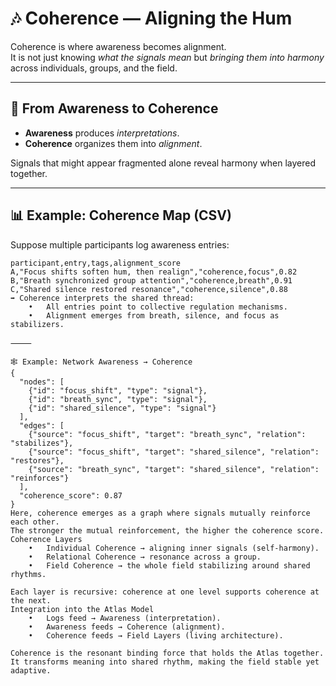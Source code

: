 # 🎶 Coherence — Aligning the Hum

Coherence is where awareness becomes alignment.  
It is not just knowing *what the signals mean* but *bringing them into harmony* across individuals, groups, and the field.

---

## 🧩 From Awareness to Coherence

- **Awareness** produces *interpretations*.  
- **Coherence** organizes them into *alignment*.  

Signals that might appear fragmented alone reveal harmony when layered together.

---

## 📊 Example: Coherence Map (CSV)

Suppose multiple participants log awareness entries:

```csv
participant,entry,tags,alignment_score
A,"Focus shifts soften hum, then realign","coherence,focus",0.82
B,"Breath synchronized group attention","coherence,breath",0.91
C,"Shared silence restored resonance","coherence,silence",0.88
➡️ Coherence interprets the shared thread:
	•	All entries point to collective regulation mechanisms.
	•	Alignment emerges from breath, silence, and focus as stabilizers.

⸻

🕸 Example: Network Awareness → Coherence
{
  "nodes": [
    {"id": "focus_shift", "type": "signal"},
    {"id": "breath_sync", "type": "signal"},
    {"id": "shared_silence", "type": "signal"}
  ],
  "edges": [
    {"source": "focus_shift", "target": "breath_sync", "relation": "stabilizes"},
    {"source": "focus_shift", "target": "shared_silence", "relation": "restores"},
    {"source": "breath_sync", "target": "shared_silence", "relation": "reinforces"}
  ],
  "coherence_score": 0.87
}
Here, coherence emerges as a graph where signals mutually reinforce each other.
The stronger the mutual reinforcement, the higher the coherence score.
Coherence Layers
	•	Individual Coherence → aligning inner signals (self-harmony).
	•	Relational Coherence → resonance across a group.
	•	Field Coherence → the whole field stabilizing around shared rhythms.

Each layer is recursive: coherence at one level supports coherence at the next.
Integration into the Atlas Model
	•	Logs feed → Awareness (interpretation).
	•	Awareness feeds → Coherence (alignment).
	•	Coherence feeds → Field Layers (living architecture).

Coherence is the resonant binding force that holds the Atlas together.
It transforms meaning into shared rhythm, making the field stable yet adaptive.
